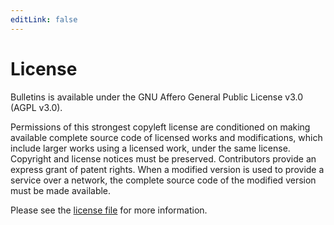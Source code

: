```yaml
---
editLink: false
---
```

# License
Bulletins is available under the GNU Affero General Public License v3.0 (AGPL v3.0).

Permissions of this strongest copyleft license are conditioned on making available complete source code of licensed works and modifications, which include larger works using a licensed work, under the same license. Copyright and license notices must be preserved. Contributors provide an express grant of patent rights. When a modified version is used to provide a service over a network, the complete source code of the modified version must be made available.

Please see the [license file](https://github.com/entrepreneur-interet-general/bulletins/blob/master/LICENSE) for more information.
